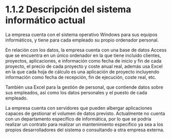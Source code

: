 # 1.1.2 Descripción del sistema informático actual 

La empresa cuenta con el sistema operativo Windows para sus equipos informáticos, y tiene para cada empleado su propio ordenador personal.

 En relación con los datos, la empresa cuenta con una base de datos Access que se encuentra en un único ordenador en la que tiene incluido clientes, proyectos, aplicaciones, e información como fecha de inicio y fin de cada proyecto, el precio de cada proyecto y coste anual real, además usa Excel en la que cada hoja de cálculo es una aplicación de proyecto incluyendo información como fecha de recepción, fin de ejecución, coste real, etc.

También usa Excel para la gestión de personal, que contiende datos sobre sus empleados, así como los datos personales y el puesto de cada empleado. 

La empresa cuenta con servidores que pueden albergar aplicaciones capaces de gestionar el volumen de datos previsto. Actualmente no cuenta con un departamento específico de informática, por lo que se podría realizar un contrato para realizar un mantenimiento especifico ya sea a los propios desarrolladores del sistema o consultando a otra empresa externa. 
